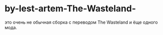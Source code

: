 # by-lest-artem-The-Wasteland-
это очень не обычная сборка с переводом The Wasteland и ёще одного мода.
